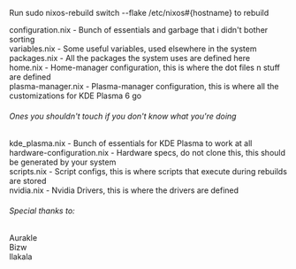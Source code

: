 Run sudo nixos-rebuild switch --flake /etc/nixos#{hostname} to rebuild <br/>

configuration.nix - Bunch of essentials and garbage that i didn't bother sorting <br/>
variables.nix - Some useful variables, used elsewhere in the system <br/>
packages.nix - All the packages the system uses are defined here <br/>
home.nix - Home-manager configuration, this is where the dot files n stuff are defined <br/>
plasma-manager.nix - Plasma-manager configuration, this is where all the customizations for KDE Plasma 6 go <br/>

###### Ones you shouldn't touch if you don't know what you're doing
kde_plasma.nix - Bunch of essentials for KDE Plasma to work at all <br/>
hardware-configuration.nix - Hardware specs, do not clone this, this should be generated by your system <br/>
scripts.nix - Script configs, this is where scripts that execute during rebuilds are stored <br/>
nvidia.nix - Nvidia Drivers, this is where the drivers are defined <br/>

###### Special thanks to: <br/>
Aurakle <br/>
Bizw <br/>
llakala <br/>
